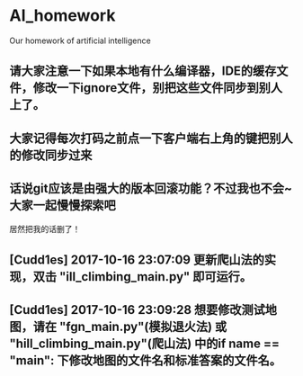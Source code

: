 # AI_homework
Our homework of artificial intelligence

## 请大家注意一下如果本地有什么编译器，IDE的缓存文件，修改一下ignore文件，别把这些文件同步到别人上了。

## 大家记得每次打码之前点一下客户端右上角的键把别人的修改同步过来

## 话说git应该是由强大的版本回滚功能？不过我也不会~大家一起慢慢探索吧

居然把我的话删了！

## [Cudd1es] 2017-10-16 23:07:09 更新爬山法的实现，双击 "ill_climbing_main.py" 即可运行。
## [Cudd1es] 2017-10-16 23:09:28 想要修改测试地图，请在 "fgn_main.py"(模拟退火法) 或 "hill_climbing_main.py"(爬山法) 中的if __name__ == "__main__": 下修改地图的文件名和标准答案的文件名。
